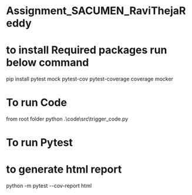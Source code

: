 # Assignment_SACUMEN_RaviThejaReddy

#  to install Required packages  run below command
pip install pytest mock pytest-cov pytest-coverage coverage mocker


# To run Code
from root folder 
python .\code\src\trigger_code.py

# To run Pytest
# to generate html report 
python -m pytest --cov-report html
